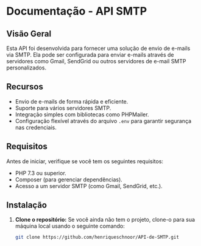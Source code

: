 # **Documentação - API SMTP**

## **Visão Geral**
Esta API foi desenvolvida para fornecer uma solução de envio de e-mails via SMTP. Ela pode ser configurada para enviar e-mails através de servidores como Gmail, SendGrid ou outros servidores de e-mail SMTP personalizados. 

## **Recursos**
- Envio de e-mails de forma rápida e eficiente.
- Suporte para vários servidores SMTP.
- Integração simples com bibliotecas como PHPMailer.
- Configuração flexível através do arquivo `.env` para garantir segurança nas credenciais.

## **Requisitos**
Antes de iniciar, verifique se você tem os seguintes requisitos:

- PHP 7.3 ou superior.
- Composer (para gerenciar dependências).
- Acesso a um servidor SMTP (como Gmail, SendGrid, etc.).

## **Instalação**

1. **Clone o repositório:**
   Se você ainda não tem o projeto, clone-o para sua máquina local usando o seguinte comando:

   ```bash
   git clone https://github.com/henriqueschnoor/API-de-SMTP.git
